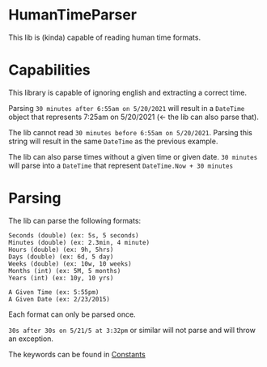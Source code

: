 # HumanTimeParser

This lib is (kinda) capable of reading human time formats.

# Capabilities

This library is capable of ignoring english and extracting a correct time.

Parsing `30 minutes after 6:55am on 5/20/2021` will result in a `DateTime` object that represents 7:25am on 5/20/2021 (<- the lib can also parse that).

The lib cannot read `30 minutes before 6:55am on 5/20/2021`.  Parsing this string will result in the same `DateTime` as the previous example.

The lib can also parse times without a given time or given date. `30 minutes` will parse into a `DateTime` that represent `DateTime.Now + 30 minutes`

# Parsing

The lib can parse the following formats:

```
Seconds (double) (ex: 5s, 5 seconds)
Minutes (double) (ex: 2.3min, 4 minute)
Hours (double) (ex: 9h, 5hrs)
Days (double) (ex: 6d, 5 day)
Weeks (double) (ex: 10w, 10 weeks)
Months (int) (ex: 5M, 5 months)
Years (int) (ex: 10y, 10 yrs)

A Given Time (ex: 5:55pm)
A Given Date (ex: 2/23/2015)
```
Each format can only be parsed once.

`30s after 30s on 5/21/5 at 3:32pm` or similar will not parse and will throw an exception.

The keywords can be found in [Constants](https://github.com/Zackattak01/HumanTimeParser/blob/main/HumanTimeParser/Constants.cs)
